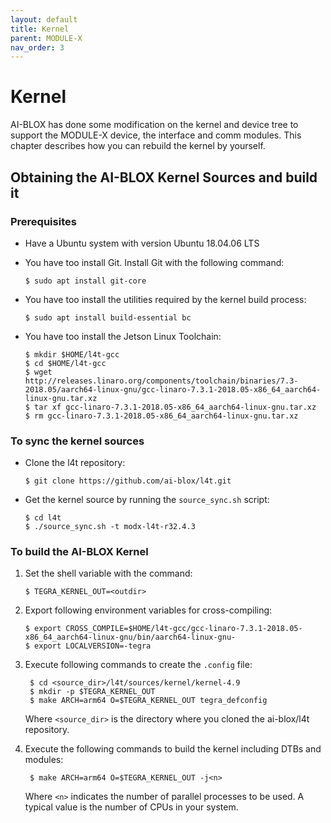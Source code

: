 ```yaml
---
layout: default
title: Kernel
parent: MODULE-X
nav_order: 3
---
```


# Kernel

AI-BLOX has done some modification on the kernel and device tree to support the MODULE-X device, the interface and comm modules.
This chapter describes how you can rebuild the kernel by yourself.

## Obtaining the AI-BLOX Kernel Sources and build it

### Prerequisites

* Have a Ubuntu system with version Ubuntu 18.04.06 LTS

* You have too install Git. Install Git with the following command:
  
      $ sudo apt install git-core

* You have too install the utilities required by the kernel build process:

      $ sudo apt install build-essential bc

* You have too install the Jetson Linux Toolchain:

      $ mkdir $HOME/l4t-gcc
      $ cd $HOME/l4t-gcc
      $ wget http://releases.linaro.org/components/toolchain/binaries/7.3-2018.05/aarch64-linux-gnu/gcc-linaro-7.3.1-2018.05-x86_64_aarch64-linux-gnu.tar.xz
      $ tar xf gcc-linaro-7.3.1-2018.05-x86_64_aarch64-linux-gnu.tar.xz
      $ rm gcc-linaro-7.3.1-2018.05-x86_64_aarch64-linux-gnu.tar.xz

### To sync the kernel sources

* Clone the l4t repository:

      $ git clone https://github.com/ai-blox/l4t.git

* Get the kernel source by running the `source_sync.sh` script:

      $ cd l4t 
      $ ./source_sync.sh -t modx-l4t-r32.4.3

### To build the AI-BLOX Kernel

1. Set the shell variable with the command:

       $ TEGRA_KERNEL_OUT=<outdir>

2. Export following environment variables for cross-compiling:

       $ export CROSS_COMPILE=$HOME/l4t-gcc/gcc-linaro-7.3.1-2018.05-x86_64_aarch64-linux-gnu/bin/aarch64-linux-gnu-
       $ export LOCALVERSION=-tegra

3. Execute following commands to create the `.config` file:

        $ cd <source_dir>/l4t/sources/kernel/kernel-4.9
        $ mkdir -p $TEGRA_KERNEL_OUT
        $ make ARCH=arm64 O=$TEGRA_KERNEL_OUT tegra_defconfig

   Where ``<source_dir>`` is the directory where you cloned the ai-blox/l4t repository. 

4. Execute the following commands to build the kernel including DTBs and modules:

        $ make ARCH=arm64 O=$TEGRA_KERNEL_OUT -j<n>

    Where ``<n>`` indicates the number of parallel processes to be used. A typical value is the number of CPUs in your system.